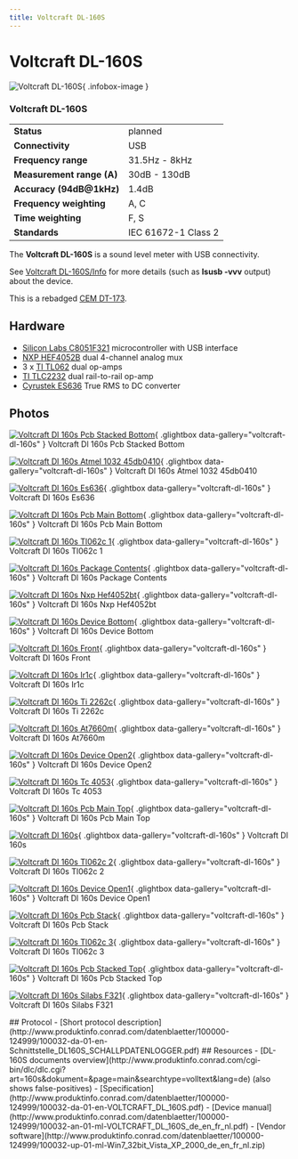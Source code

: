 ```yaml
---
title: Voltcraft DL-160S
---
```


# Voltcraft DL-160S

<div class="infobox" markdown>

![Voltcraft DL-160S](./img/Voltcraft_dl-160s_pcb_stacked_bottom.jpg){ .infobox-image }

### Voltcraft DL-160S

| | |
|---|---|
| **Status** | planned |
| **Connectivity** | USB |
| **Frequency range** | 31.5Hz - 8kHz |
| **Measurement range (A)** | 30dB - 130dB |
| **Accuracy (94dB@1kHz)** | 1.4dB |
| **Frequency weighting** | A, C |
| **Time weighting** | F, S |
| **Standards** | IEC 61672-1 Class 2 |

</div>

The **Voltcraft DL-160S** is a sound level meter with USB connectivity.

See [Voltcraft DL-160S/Info](https://sigrok.org/wiki/Voltcraft_DL-160S/Info) for more details (such as **lsusb -vvv** output) about the device.

This is a rebadged [CEM DT-173](http://www.cem-instruments.com/en/pro/pro-290.html).

## Hardware
- [Silicon Labs C8051F321](http://www.silabs.com/products/mcu/usb/Pages/C8051F32x-34x.aspx) microcontroller with USB interface
- [NXP HEF4052B](http://www.nxp.com/documents/data_sheet/HEF4052B.pdf) dual 4-channel analog mux
- 3 x [TI TL062](http://www.ti.com/product/tl062) dual op-amps
- [TI TLC2232](http://www.ti.com/product/tlc2262) dual rail-to-rail op-amp
- [Cyrustek ES636](http://www.cyrustek.com.tw/spec/ES636.pdf) True RMS to DC converter

## Photos

<div class="photo-grid" markdown>

[![Voltcraft Dl 160s Pcb Stacked Bottom](./img/Voltcraft_dl-160s_pcb_stacked_bottom.jpg)](./img/Voltcraft_dl-160s_pcb_stacked_bottom.jpg "Voltcraft Dl 160s Pcb Stacked Bottom"){ .glightbox data-gallery="voltcraft-dl-160s" }
<span class="caption">Voltcraft Dl 160s Pcb Stacked Bottom</span>

[![Voltcraft Dl 160s Atmel 1032 45db0410](./img/Voltcraft_dl-160s_atmel_1032_45db0410.jpg)](./img/Voltcraft_dl-160s_atmel_1032_45db0410.jpg "Voltcraft Dl 160s Atmel 1032 45db0410"){ .glightbox data-gallery="voltcraft-dl-160s" }
<span class="caption">Voltcraft Dl 160s Atmel 1032 45db0410</span>

[![Voltcraft Dl 160s Es636](./img/Voltcraft_dl-160s_es636.jpg)](./img/Voltcraft_dl-160s_es636.jpg "Voltcraft Dl 160s Es636"){ .glightbox data-gallery="voltcraft-dl-160s" }
<span class="caption">Voltcraft Dl 160s Es636</span>

[![Voltcraft Dl 160s Pcb Main Bottom](./img/Voltcraft_dl-160s_pcb_main_bottom.jpg)](./img/Voltcraft_dl-160s_pcb_main_bottom.jpg "Voltcraft Dl 160s Pcb Main Bottom"){ .glightbox data-gallery="voltcraft-dl-160s" }
<span class="caption">Voltcraft Dl 160s Pcb Main Bottom</span>

[![Voltcraft Dl 160s Tl062c 1](./img/Voltcraft_dl-160s_tl062c_1.jpg)](./img/Voltcraft_dl-160s_tl062c_1.jpg "Voltcraft Dl 160s Tl062c 1"){ .glightbox data-gallery="voltcraft-dl-160s" }
<span class="caption">Voltcraft Dl 160s Tl062c 1</span>

[![Voltcraft Dl 160s Package Contents](./img/Voltcraft_dl-160s_package_contents.jpg)](./img/Voltcraft_dl-160s_package_contents.jpg "Voltcraft Dl 160s Package Contents"){ .glightbox data-gallery="voltcraft-dl-160s" }
<span class="caption">Voltcraft Dl 160s Package Contents</span>

[![Voltcraft Dl 160s Nxp Hef4052bt](./img/Voltcraft_dl-160s_nxp_hef4052bt.jpg)](./img/Voltcraft_dl-160s_nxp_hef4052bt.jpg "Voltcraft Dl 160s Nxp Hef4052bt"){ .glightbox data-gallery="voltcraft-dl-160s" }
<span class="caption">Voltcraft Dl 160s Nxp Hef4052bt</span>

[![Voltcraft Dl 160s Device Bottom](./img/Voltcraft_dl-160s_device_bottom.jpg)](./img/Voltcraft_dl-160s_device_bottom.jpg "Voltcraft Dl 160s Device Bottom"){ .glightbox data-gallery="voltcraft-dl-160s" }
<span class="caption">Voltcraft Dl 160s Device Bottom</span>

[![Voltcraft Dl 160s Front](./img/Voltcraft_dl-160s_front.jpg)](./img/Voltcraft_dl-160s_front.jpg "Voltcraft Dl 160s Front"){ .glightbox data-gallery="voltcraft-dl-160s" }
<span class="caption">Voltcraft Dl 160s Front</span>

[![Voltcraft Dl 160s Ir1c](./img/Voltcraft_dl-160s_ir1c.jpg)](./img/Voltcraft_dl-160s_ir1c.jpg "Voltcraft Dl 160s Ir1c"){ .glightbox data-gallery="voltcraft-dl-160s" }
<span class="caption">Voltcraft Dl 160s Ir1c</span>

[![Voltcraft Dl 160s Ti 2262c](./img/Voltcraft_dl-160s_ti_2262c.jpg)](./img/Voltcraft_dl-160s_ti_2262c.jpg "Voltcraft Dl 160s Ti 2262c"){ .glightbox data-gallery="voltcraft-dl-160s" }
<span class="caption">Voltcraft Dl 160s Ti 2262c</span>

[![Voltcraft Dl 160s At7660m](./img/Voltcraft_dl-160s_at7660m.jpg)](./img/Voltcraft_dl-160s_at7660m.jpg "Voltcraft Dl 160s At7660m"){ .glightbox data-gallery="voltcraft-dl-160s" }
<span class="caption">Voltcraft Dl 160s At7660m</span>

[![Voltcraft Dl 160s Device Open2](./img/Voltcraft_dl-160s_device_open2.jpg)](./img/Voltcraft_dl-160s_device_open2.jpg "Voltcraft Dl 160s Device Open2"){ .glightbox data-gallery="voltcraft-dl-160s" }
<span class="caption">Voltcraft Dl 160s Device Open2</span>

[![Voltcraft Dl 160s Tc 4053](./img/Voltcraft_dl-160s_tc_4053.jpg)](./img/Voltcraft_dl-160s_tc_4053.jpg "Voltcraft Dl 160s Tc 4053"){ .glightbox data-gallery="voltcraft-dl-160s" }
<span class="caption">Voltcraft Dl 160s Tc 4053</span>

[![Voltcraft Dl 160s Pcb Main Top](./img/Voltcraft_dl-160s_pcb_main_top.jpg)](./img/Voltcraft_dl-160s_pcb_main_top.jpg "Voltcraft Dl 160s Pcb Main Top"){ .glightbox data-gallery="voltcraft-dl-160s" }
<span class="caption">Voltcraft Dl 160s Pcb Main Top</span>

[![Voltcraft Dl 160s](./img/Voltcraft_dl_160s.png)](./img/Voltcraft_dl_160s.png "Voltcraft Dl 160s"){ .glightbox data-gallery="voltcraft-dl-160s" }
<span class="caption">Voltcraft Dl 160s</span>

[![Voltcraft Dl 160s Tl062c 2](./img/Voltcraft_dl-160s_tl062c_2.jpg)](./img/Voltcraft_dl-160s_tl062c_2.jpg "Voltcraft Dl 160s Tl062c 2"){ .glightbox data-gallery="voltcraft-dl-160s" }
<span class="caption">Voltcraft Dl 160s Tl062c 2</span>

[![Voltcraft Dl 160s Device Open1](./img/Voltcraft_dl-160s_device_open1.jpg)](./img/Voltcraft_dl-160s_device_open1.jpg "Voltcraft Dl 160s Device Open1"){ .glightbox data-gallery="voltcraft-dl-160s" }
<span class="caption">Voltcraft Dl 160s Device Open1</span>

[![Voltcraft Dl 160s Pcb Stack](./img/Voltcraft_dl-160s_pcb_stack.jpg)](./img/Voltcraft_dl-160s_pcb_stack.jpg "Voltcraft Dl 160s Pcb Stack"){ .glightbox data-gallery="voltcraft-dl-160s" }
<span class="caption">Voltcraft Dl 160s Pcb Stack</span>

[![Voltcraft Dl 160s Tl062c 3](./img/Voltcraft_dl-160s_tl062c_3.jpg)](./img/Voltcraft_dl-160s_tl062c_3.jpg "Voltcraft Dl 160s Tl062c 3"){ .glightbox data-gallery="voltcraft-dl-160s" }
<span class="caption">Voltcraft Dl 160s Tl062c 3</span>

[![Voltcraft Dl 160s Pcb Stacked Top](./img/Voltcraft_dl-160s_pcb_stacked_top.jpg)](./img/Voltcraft_dl-160s_pcb_stacked_top.jpg "Voltcraft Dl 160s Pcb Stacked Top"){ .glightbox data-gallery="voltcraft-dl-160s" }
<span class="caption">Voltcraft Dl 160s Pcb Stacked Top</span>

[![Voltcraft Dl 160s Silabs F321](./img/Voltcraft_dl-160s_silabs_f321.jpg)](./img/Voltcraft_dl-160s_silabs_f321.jpg "Voltcraft Dl 160s Silabs F321"){ .glightbox data-gallery="voltcraft-dl-160s" }
<span class="caption">Voltcraft Dl 160s Silabs F321</span>

</div>
## Protocol
- [Short protocol description](http://www.produktinfo.conrad.com/datenblaetter/100000-124999/100032-da-01-en-Schnittstelle_DL160S_SCHALLPDATENLOGGER.pdf)
## Resources
- [DL-160S documents overview](http://www.produktinfo.conrad.com/cgi-bin/dlc/dlc.cgi?art=160s&dokument=&page=main&searchtype=volltext&lang=de) (also shows false-positives)
- [Specification](http://www.produktinfo.conrad.com/datenblaetter/100000-124999/100032-da-01-en-VOLTCRAFT_DL_160S.pdf)
- [Device manual](http://www.produktinfo.conrad.com/datenblaetter/100000-124999/100032-an-01-ml-VOLTCRAFT_DL_160S_de_en_fr_nl.pdf)
- [Vendor software](http://www.produktinfo.conrad.com/datenblaetter/100000-124999/100032-up-01-ml-Win7_32bit_Vista_XP_2000_de_en_fr_nl.zip)

